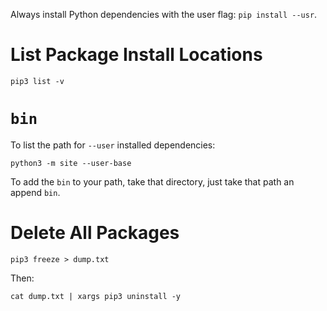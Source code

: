 Always install Python dependencies with the user flag: `pip install --usr`.

# List Package Install Locations

    pip3 list -v

# `bin`

To list the path for `--user` installed dependencies:

    python3 -m site --user-base

To add the `bin` to your path, take that directory, just take that path an append `bin`.

# Delete All Packages

	pip3 freeze > dump.txt

Then:

	cat dump.txt | xargs pip3 uninstall -y
